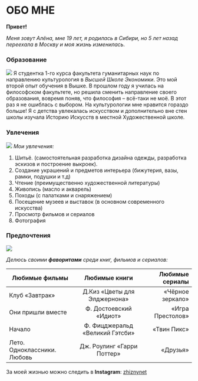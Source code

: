 # ОБО МНЕ

**Привет!**

*Меня зовут Алёна, мне 19 лет, я родилась в Сибири, но 5 лет назад переехала в Москву и моя жизнь изменилась.*

### Образование 
![](https://www.edu-course.ru/photo/school?id=ff91791a-757d-44c0-952c-807d0bff1f49)
Я студентка 1-го курса факультета гуманитарных наук по направлению культурология в *Высшей Школе Экономики*. Это мой второй опыт обучения в Вышке. В прошлом году я училась на философском факультете, но решила сменить направление своего образования, вовремя поняв, что философия – всё-таки не моё. В этот раз я не ошиблась с выбором. На культурологии мне нравится гораздо больше! Я с детства увлекалась искусством и дополнительно вне стен школы изучала Историю Искусств в местной Художественной школе. 

### Увлечения
![](https://image.jimcdn.com/app/cms/image/transf/none/path/se90e98c5200361d9/image/i1a2f31c45ea4f868/version/1446969764/image.png)
*Мои увлечения:*
1. Шитьё. (самостоятельная разработка дизайна одежды, разработка эскизов и построение выкроек). 
2. Создание украшений и предметов интерьера (бижутерия, вазы, рамки, подушки и т.д)
3. Чтение (преимущественно художественной литературы)
4. Живопись (масло и акварель) 
5. Походы (с палатками и снаряжением)
6. Посещение музеев и выставок (в основном современного искусства)
7. Просмотр фильмов и сериалов
8. Фотография

### Предпочтения

![](https://www.cavsconnect.com/wp-content/uploads/2017/02/IMG_1634-475x265.png)

*Делюсь своими **фаворитами** среди книг, фильмов и сериалов:*

Любимые фильмы|Любимые книги|Любимые сериалы
---|:---:|---:
Клуб «Завтрак»|Д.Киз «Цветы для Элджернона»|«Чёрное зеркало»
Они пришли вместе|Ф. Достоевский «Идиот»|«Игра Престолов»
Начало|Ф. Фицджеральд «Великий Гэтсби»|«Твин Пикс»
Лето. Одноклассники. Любовь|Дж. Роулинг «Гарри Поттер»|«Друзья»


За моей жизнью можно следить в **Instagram**: [zhiznynet](https://instagram.com/zhiznynet)
